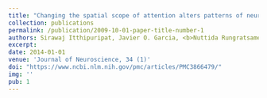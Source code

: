 ```yaml
---
title: "Changing the spatial scope of attention alters patterns of neural gain in human cortex"
collection: publications
permalink: /publication/2009-10-01-paper-title-number-1
authors: Sirawaj Itthipuripat, Javier O. Garcia, <b>Nuttida Rungratsameetaweemana*</b>, Thomas C. Sprague, John T. Serences
excerpt: 
date: 2014-01-01
venue: 'Journal of Neuroscience, 34 (1)'
doi: "https://www.ncbi.nlm.nih.gov/pmc/articles/PMC3866479/"
img: ''
pub: 1
---
```



